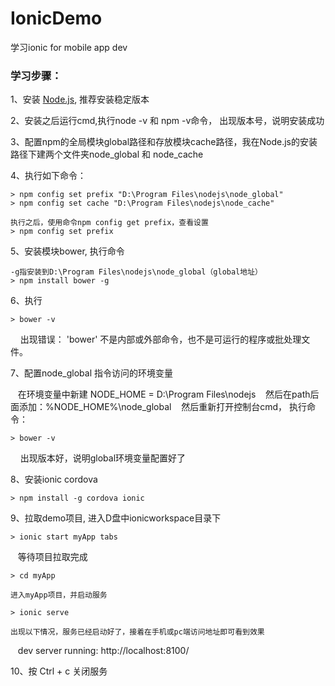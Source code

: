 # IonicDemo
学习ionic for mobile app dev

### 学习步骤：

1、安装 [Node.js](https://nodejs.org/en/), 推荐安装稳定版本

2、安装之后运行cmd,执行node -v 和 npm -v命令， 出现版本号，说明安装成功

3、配置npm的全局模块global路径和存放模块cache路径，我在Node.js的安装路径下建两个文件夹node_global 和 node_cache

4、执行如下命令：

    > npm config set prefix "D:\Program Files\nodejs\node_global"  
    > npm config set cache "D:\Program Files\nodejs\node_cache"
    
    执行之后，使用命令npm config get prefix，查看设置
    > npm config set prefix


5、安装模块bower, 执行命令

    -g指安装到D:\Program Files\nodejs\node_global（global地址）
    > npm install bower -g
    
6、执行

    > bower -v
    
    出现错误： 'bower' 不是内部或外部命令，也不是可运行的程序或批处理文件。
    
7、配置node_global 指令访问的环境变量

    在环境变量中新建 NODE_HOME = D:\Program Files\nodejs
    然后在path后面添加：%NODE_HOME%\node_global
    然后重新打开控制台cmd， 执行命令：
    
    > bower -v
    
    出现版本好，说明global环境变量配置好了

8、安装ionic cordova

    > npm install -g cordova ionic

9、拉取demo项目, 进入D盘中ionicworkspace目录下

    
    > ionic start myApp tabs

    等待项目拉取完成

    > cd myApp

    进入myApp项目，并启动服务

    > ionic serve

    出现以下情况，服务已经启动好了，接着在手机或pc端访问地址即可看到效果
    dev server running: http://localhost:8100/

10、按 Ctrl + c 关闭服务
